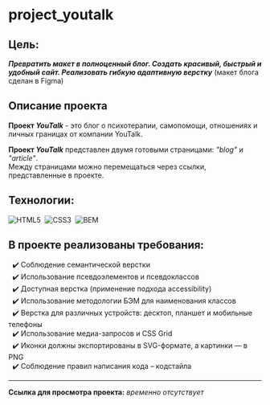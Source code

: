 # project_youtalk

## Цель: 
***Превратить макет в полноценный блог. Создать красивый, быстрый и удобный сайт. Реализовать гибкую адаптивную верстку***
(макет блога сделан в Figma)

## Описание проекта
__Проект *YouTalk*__ - это блог о психотерапии, самопомощи, отношениях и личных границах от компании YouTalk.<br>

__Проект *YouTalk*__ представлен двумя готовыми страницами: *"blog"* и *"article"*.<br>
Между страницами можно перемещаться через ссылки, представленные в проекте.

## Технологии:
<img src="https://img.shields.io/badge/HTML5-red?logo=html5&logoColor=white" alt="HTML5"/>&nbsp;
<img src="https://img.shields.io/badge/CSS3-blue?logo=css3&logoColor=white" alt="CSS3"/>&nbsp;
<img src="https://img.shields.io/badge/BEM-18d0ff?logo=bem&logoColor=white" alt="BEM"/>&nbsp;

## В проекте реализованы требования:
&nbsp; :heavy_check_mark: Соблюдение семантической верстки<br>
&nbsp; :heavy_check_mark: Использование псевдоэлементов и псевдоклассов<br>
&nbsp; :heavy_check_mark: Доступная верстка (применение подхода accessibility)<br>
&nbsp; :heavy_check_mark: Использование методологии БЭМ для наименования классов<br>
&nbsp; :heavy_check_mark: Верстка для различных устройств: десктоп, планшет и мобильные телефоны<br>
&nbsp; :heavy_check_mark: Использование медиа-запросов и CSS Grid<br>
&nbsp; :heavy_check_mark: Иконки должны экспортированы в SVG-формате, а картинки — в PNG<br>
&nbsp; :heavy_check_mark: Соблюдение правил написания кода – кодстайла<br>

---

**Ссылка для просмотра проекта:** *временно отсутствует*